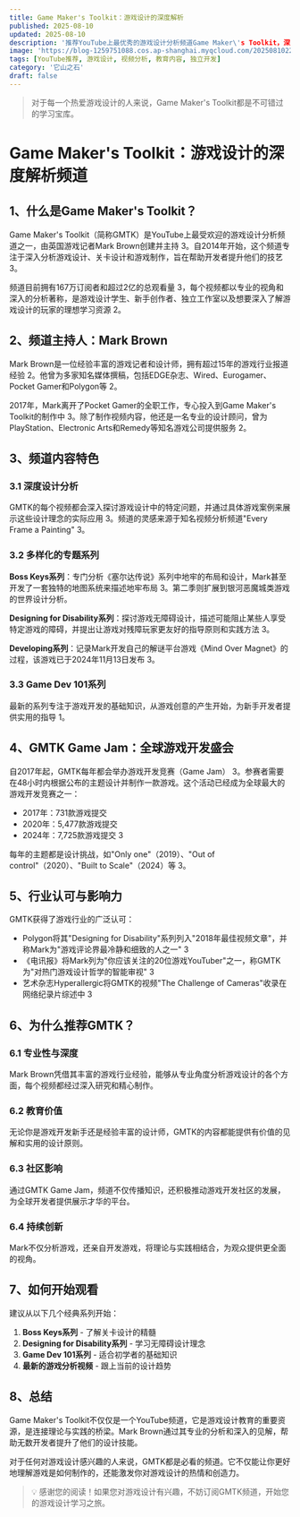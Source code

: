 ```yaml
---
title: Game Maker's Toolkit：游戏设计的深度解析
published: 2025-08-10
updated: 2025-08-10
description: '推荐YouTube上最优秀的游戏设计分析频道Game Maker\'s Toolkit，深入了解Mark Brown如何通过专业视角解析游戏设计的奥秘。'
image: 'https://blog-1259751088.cos.ap-shanghai.myqcloud.com/20250810222923259.webp?imageSlim'
tags: [YouTube推荐, 游戏设计, 视频分析, 教育内容, 独立开发]
category: '它山之石'
draft: false
---
```


> 对于每一个热爱游戏设计的人来说，Game Maker's Toolkit都是不可错过的学习宝库。

# Game Maker's Toolkit：游戏设计的深度解析频道

## 1、什么是Game Maker's Toolkit？

Game Maker's Toolkit（简称GMTK）是YouTube上最受欢迎的游戏设计分析频道之一，由英国游戏记者Mark Brown创建并主持 <mcreference link="https://en.wikipedia.org/wiki/Game_Maker's_Toolkit" index="3">3</mcreference>。自2014年开始，这个频道专注于深入分析游戏设计、关卡设计和游戏制作，旨在帮助开发者提升他们的技艺 <mcreference link="https://en.wikipedia.org/wiki/Game_Maker's_Toolkit" index="3">3</mcreference>。

频道目前拥有167万订阅者和超过2亿的总观看量 <mcreference link="https://en.wikipedia.org/wiki/Game_Maker's_Toolkit" index="3">3</mcreference>，每个视频都以专业的视角和深入的分析著称，是游戏设计学生、新手创作者、独立工作室以及想要深入了解游戏设计的玩家的理想学习资源 <mcreference link="https://gamemakerstoolkit.com/" index="2">2</mcreference>。

## 2、频道主持人：Mark Brown

Mark Brown是一位经验丰富的游戏记者和设计师，拥有超过15年的游戏行业报道经验 <mcreference link="https://gamemakerstoolkit.com/" index="2">2</mcreference>。他曾为多家知名媒体撰稿，包括EDGE杂志、Wired、Eurogamer、Pocket Gamer和Polygon等 <mcreference link="https://gamemakerstoolkit.com/" index="2">2</mcreference>。

2017年，Mark离开了Pocket Gamer的全职工作，专心投入到Game Maker's Toolkit的制作中 <mcreference link="https://en.wikipedia.org/wiki/Game_Maker's_Toolkit" index="3">3</mcreference>。除了制作视频内容，他还是一名专业的设计顾问，曾为PlayStation、Electronic Arts和Remedy等知名游戏公司提供服务 <mcreference link="https://gamemakerstoolkit.com/" index="2">2</mcreference>。

## 3、频道内容特色

### 3.1 深度设计分析

GMTK的每个视频都会深入探讨游戏设计中的特定问题，并通过具体游戏案例来展示这些设计理念的实际应用 <mcreference link="https://en.wikipedia.org/wiki/Game_Maker's_Toolkit" index="3">3</mcreference>。频道的灵感来源于知名视频分析频道"Every Frame a Painting" <mcreference link="https://en.wikipedia.org/wiki/Game_Maker's_Toolkit" index="3">3</mcreference>。

### 3.2 多样化的专题系列

**Boss Keys系列**：专门分析《塞尔达传说》系列中地牢的布局和设计，Mark甚至开发了一套独特的地图系统来描述地牢布局 <mcreference link="https://en.wikipedia.org/wiki/Game_Maker's_Toolkit" index="3">3</mcreference>。第二季则扩展到银河恶魔城类游戏的世界设计分析。

**Designing for Disability系列**：探讨游戏无障碍设计，描述可能阻止某些人享受特定游戏的障碍，并提出让游戏对残障玩家更友好的指导原则和实践方法 <mcreference link="https://en.wikipedia.org/wiki/Game_Maker's_Toolkit" index="3">3</mcreference>。

**Developing系列**：记录Mark开发自己的解谜平台游戏《Mind Over Magnet》的过程，该游戏已于2024年11月13日发布 <mcreference link="https://en.wikipedia.org/wiki/Game_Maker's_Toolkit" index="3">3</mcreference>。

### 3.3 Game Dev 101系列

最新的系列专注于游戏开发的基础知识，从游戏创意的产生开始，为新手开发者提供实用的指导 <mcreference link="https://www.youtube.com/@GMTK" index="1">1</mcreference>。

## 4、GMTK Game Jam：全球游戏开发盛会

自2017年起，GMTK每年都会举办游戏开发竞赛（Game Jam） <mcreference link="https://en.wikipedia.org/wiki/Game_Maker's_Toolkit" index="3">3</mcreference>。参赛者需要在48小时内根据公布的主题设计并制作一款游戏。这个活动已经成为全球最大的游戏开发竞赛之一：

- 2017年：731款游戏提交
- 2020年：5,477款游戏提交
- 2024年：7,725款游戏提交 <mcreference link="https://en.wikipedia.org/wiki/Game_Maker's_Toolkit" index="3">3</mcreference>

每年的主题都是设计挑战，如"Only one"（2019）、"Out of control"（2020）、"Built to Scale"（2024）等 <mcreference link="https://en.wikipedia.org/wiki/Game_Maker's_Toolkit" index="3">3</mcreference>。

## 5、行业认可与影响力

GMTK获得了游戏行业的广泛认可：

- Polygon将其"Designing for Disability"系列列入"2018年最佳视频文章"，并称Mark为"游戏评论界最冷静和细致的人之一" <mcreference link="https://en.wikipedia.org/wiki/Game_Maker's_Toolkit" index="3">3</mcreference>
- 《电讯报》将Mark列为"你应该关注的20位游戏YouTuber"之一，称GMTK为"对热门游戏设计哲学的智能审视" <mcreference link="https://en.wikipedia.org/wiki/Game_Maker's_Toolkit" index="3">3</mcreference>
- 艺术杂志Hyperallergic将GMTK的视频"The Challenge of Cameras"收录在网络纪录片综述中 <mcreference link="https://en.wikipedia.org/wiki/Game_Maker's_Toolkit" index="3">3</mcreference>

## 6、为什么推荐GMTK？

### 6.1 专业性与深度

Mark Brown凭借其丰富的游戏行业经验，能够从专业角度分析游戏设计的各个方面，每个视频都经过深入研究和精心制作。

### 6.2 教育价值

无论你是游戏开发新手还是经验丰富的设计师，GMTK的内容都能提供有价值的见解和实用的设计原则。

### 6.3 社区影响

通过GMTK Game Jam，频道不仅传播知识，还积极推动游戏开发社区的发展，为全球开发者提供展示才华的平台。

### 6.4 持续创新

Mark不仅分析游戏，还亲自开发游戏，将理论与实践相结合，为观众提供更全面的视角。

## 7、如何开始观看

建议从以下几个经典系列开始：

1. **Boss Keys系列** - 了解关卡设计的精髓
2. **Designing for Disability系列** - 学习无障碍设计理念
3. **Game Dev 101系列** - 适合初学者的基础知识
4. **最新的游戏分析视频** - 跟上当前的设计趋势

## 8、总结

Game Maker's Toolkit不仅仅是一个YouTube频道，它是游戏设计教育的重要资源，是连接理论与实践的桥梁。Mark Brown通过其专业的分析和深入的见解，帮助无数开发者提升了他们的设计技能。

对于任何对游戏设计感兴趣的人来说，GMTK都是必看的频道。它不仅能让你更好地理解游戏是如何制作的，还能激发你对游戏设计的热情和创造力。

> 💡 感谢您的阅读！如果您对游戏设计有兴趣，不妨订阅GMTK频道，开始您的游戏设计学习之旅。